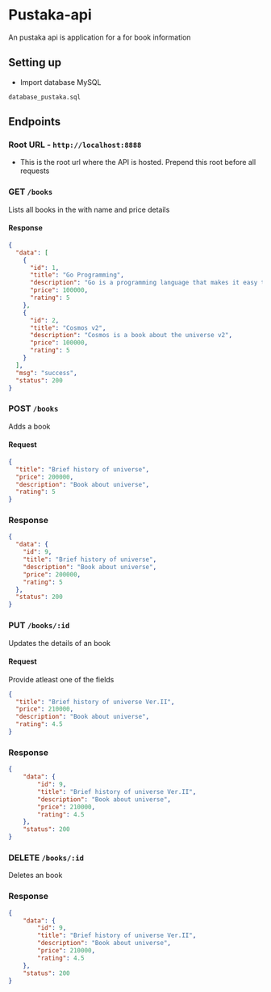 # Pustaka-api

An pustaka api is application for a for book information

## Setting up

- Import database MySQL

```
database_pustaka.sql
```

## Endpoints

### Root URL - `http://localhost:8888`

- This is the root url where the API is hosted. Prepend this root before all requests

### GET `/books`

Lists all books in the with name and price details

#### Response

```json
{
  "data": [
    {
      "id": 1,
      "title": "Go Programming",
      "description": "Go is a programming language that makes it easy to build simple, reliable, and efficient software.",
      "price": 100000,
      "rating": 5
    },
    {
      "id": 2,
      "title": "Cosmos v2",
      "description": "Cosmos is a book about the universe v2",
      "price": 100000,
      "rating": 5
    }
  ],
  "msg": "success",
  "status": 200
}
```

### POST `/books`

Adds a book

#### Request

```json
{
  "title": "Brief history of universe",
  "price": 200000,
  "description": "Book about universe",
  "rating": 5
}
```

### Response

```json
{
  "data": {
    "id": 9,
    "title": "Brief history of universe",
    "description": "Book about universe",
    "price": 200000,
    "rating": 5
  },
  "status": 200
}
```

### PUT `/books/:id`

Updates the details of an book

#### Request

Provide atleast one of the fields

```json
{
  "title": "Brief history of universe Ver.II",
  "price": 210000,
  "description": "Book about universe",
  "rating": 4.5
}
```

### Response

``` json
{
    "data": {
        "id": 9,
        "title": "Brief history of universe Ver.II",
        "description": "Book about universe",
        "price": 210000,
        "rating": 4.5
    },
    "status": 200
}
```

### DELETE `/books/:id`

Deletes an book

### Response

``` json
{
    "data": {
        "id": 9,
        "title": "Brief history of universe Ver.II",
        "description": "Book about universe",
        "price": 210000,
        "rating": 4.5
    },
    "status": 200
}
```